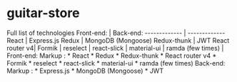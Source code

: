 # guitar-store
Full list of technologies
Front-end:  | Back-end:
------------- | -------------
 React        | Express.js
 Redux        | MongoDB (Mongoose)
 Redux-thunk  | JWT
 React router v4|
 Formik |
 reselect |
 react-slick |
 material-ui |
 ramda (few times) |
  Front-end:
Markup : * React
        * Redux
        * Redux-thunk
        * React router v4
        * Formik 
        * reselect
        * react-slick
        * material-ui
        * ramda (few times)
  Back-end:
 Markup : * Express.js
            * MongoDB (Mongoose)
            * JWT
  

